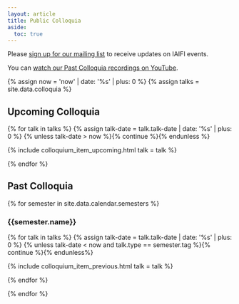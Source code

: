 ```yaml
---
layout: article
title: Public Colloquia
aside:
  toc: true
---
```


Please [sign up for our mailing list](http://mailman.mit.edu/mailman/listinfo/iaifi-news) to receive updates on IAIFI events.

You can [watch our Past Colloquia recordings on YouTube](https://www.youtube.com/channel/UCueoFcGm_15kSB-wDd4CBZA).

{% assign now = 'now' | date: '%s' | plus: 0 %}
{% assign talks = site.data.colloquia %}

## Upcoming Colloquia 

{% for talk in talks %}
  {% assign talk-date = talk.talk-date | date: '%s' | plus: 0 %}
  {% unless talk-date > now %}{% continue %}{% endunless %}

  {% include colloquium_item_upcoming.html talk = talk %}

{% endfor %}

## Past Colloquia 

{% for semester in site.data.calendar.semesters %}

### {{semester.name}}

{% for talk in talks %}
  {% assign talk-date = talk.talk-date | date: '%s' | plus: 0 %}
  {% unless talk-date < now and talk.type == semester.tag %}{% continue %}{% endunless%}

  {% include colloquium_item_previous.html talk = talk %}

{% endfor %}

{% endfor %}

